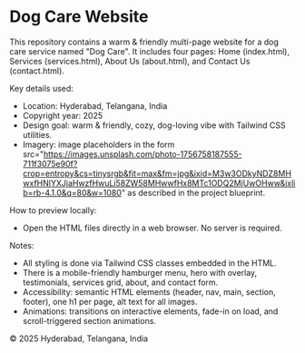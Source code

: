 # Dog Care Website

This repository contains a warm & friendly multi-page website for a dog care service named "Dog Care". It includes four pages: Home (index.html), Services (services.html), About Us (about.html), and Contact Us (contact.html).

Key details used:
- Location: Hyderabad, Telangana, India
- Copyright year: 2025
- Design goal: warm & friendly, cozy, dog-loving vibe with Tailwind CSS utilities.
- Imagery: image placeholders in the form src="https://images.unsplash.com/photo-1756758187555-711f3075e90f?crop=entropy&cs=tinysrgb&fit=max&fm=jpg&ixid=M3w3ODkyNDZ8MHwxfHNlYXJjaHwzfHwuLi58ZW58MHwwfHx8MTc1ODQ2MjUwOHww&ixlib=rb-4.1.0&q=80&w=1080" as described in the project blueprint.

How to preview locally:
- Open the HTML files directly in a web browser. No server is required.

Notes:
- All styling is done via Tailwind CSS classes embedded in the HTML.
- There is a mobile-friendly hamburger menu, hero with overlay, testimonials, services grid, about, and contact form.
- Accessibility: semantic HTML elements (header, nav, main, section, footer), one h1 per page, alt text for all images.
- Animations: transitions on interactive elements, fade-in on load, and scroll-triggered section animations.

© 2025 Hyderabad, Telangana, India